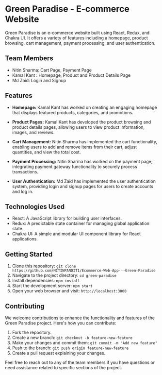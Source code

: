 # Green Paradise - E-commerce Website

Green Paradise is an e-commerce website built using React, Redux, and Chakra UI. It offers a variety of features including a homepage, product browsing, cart management, payment processing, and user authentication.

## Team Members

- Nitin Sharma: Cart Page, Payment Page
- Kamal Kant : Homepage, Product and Product Details Page
- Md Zaid: Login and Signup

## Features

- **Homepage:** Kamal Kant has worked on creating an engaging homepage that displays featured products, categories, and promotions.

- **Product Pages:** Kamal Kant has developed the product browsing and product details pages, allowing users to view product information, images, and reviews.

- **Cart Management:** Nitin Sharma has implemented the cart functionality, enabling users to add and remove items from their cart, adjust quantities, and view the total cost.

- **Payment Processing:** Nitin Sharma has worked on the payment page, integrating payment gateway functionality to securely process transactions.

- **User Authentication:** Md Zaid has implemented the user authentication system, providing login and signup pages for users to create accounts and log in.

## Technologies Used

- React: A JavaScript library for building user interfaces.
- Redux: A predictable state container for managing global application state.
- Chakra UI: A simple and modular UI component library for React applications.

## Getting Started

1. Clone this repository: `git clone https://github.com/NITINPANDIT1/Ecommerce-Web-App---Green-Paradise`
2. Navigate to the project directory: `cd green-paradise`
3. Install dependencies: `npm install`
4. Start the development server: `npm start`
5. Open your web browser and visit: `http://localhost:3000`

## Contributing

We welcome contributions to enhance the functionality and features of the Green Paradise project. Here's how you can contribute:

1. Fork the repository.
2. Create a new branch: `git checkout -b feature-new-feature`
3. Make your changes and commit them: `git commit -m "Add new feature"`
4. Push to the branch: `git push origin feature-new-feature`
5. Create a pull request explaining your changes.



Feel free to reach out to any of the team members if you have questions or need assistance related to specific sections of the project.
